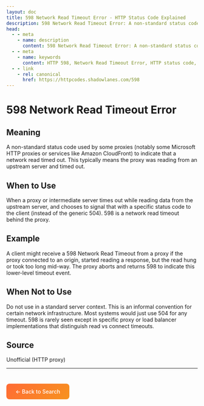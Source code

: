 ```yaml
---
layout: doc
title: 598 Network Read Timeout Error - HTTP Status Code Explained
description: 598 Network Read Timeout Error: A non-standard status code used by some proxies (notably some Microsoft HTTP proxies or services like Amazon CloudFront) to indicate that a ...
head:
  - - meta
    - name: description
      content: 598 Network Read Timeout Error: A non-standard status code used by some proxies (notably some Microsoft HTTP proxies or services like Amazon CloudFront) to indicate that a ...
  - - meta
    - name: keywords
      content: HTTP 598, Network Read Timeout Error, HTTP status code, REST API, web development
  - - link
    - rel: canonical
      href: https://httpcodes.shadowlanes.com/598
---
```


<script setup>
const structuredData = {
  "@context": "https://schema.org",
  "@type": "TechArticle",
  "headline": "598 Network Read Timeout Error - HTTP Status Code",
  "description": "A non-standard status code used by some proxies (notably some Microsoft HTTP proxies or services like Amazon CloudFront) to indicate that a network read timed out. This typically means the proxy was reading from an upstream server and timed out.",
  "url": "https://httpcodes.shadowlanes.com/598",
  "keywords": "HTTP 598, Network Read Timeout Error, HTTP status code",
  "articleBody": "A non-standard status code used by some proxies (notably some Microsoft HTTP proxies or services like Amazon CloudFront) to indicate that a network read timed out. This typically means the proxy was reading from an upstream server and timed out. When a proxy or intermediate server times out while reading data from the upstream server, and chooses to signal that with a specific status code to the client (instead of the generic 504). 598 is a network read timeout behind the proxy.",
  "publisher": {
    "@type": "Organization",
    "name": "HTTP Codes Explainer"
  }
}
</script>

<script type="application/ld+json" v-html="JSON.stringify(structuredData)"></script>

# 598 Network Read Timeout Error

## Meaning

A non-standard status code used by some proxies (notably some Microsoft HTTP proxies or services like Amazon CloudFront) to indicate that a network read timed out. This typically means the proxy was reading from an upstream server and timed out.

## When to Use

When a proxy or intermediate server times out while reading data from the upstream server, and chooses to signal that with a specific status code to the client (instead of the generic 504). 598 is a network read timeout behind the proxy.

## Example

A client might receive a 598 Network Read Timeout from a proxy if the proxy connected to an origin, started reading a response, but the read hung or took too long mid-way. The proxy aborts and returns 598 to indicate this lower-level timeout event.

## When Not to Use

Do not use in a standard server context. This is an informal convention for certain network infrastructure. Most systems would just use 504 for any timeout. 598 is rarely seen except in specific proxy or load balancer implementations that distinguish read vs connect timeouts.

## Source

Unofficial (HTTP proxy)

---

<div style="margin-top: 40px;">
  <a href="/" style="display: inline-block; padding: 12px 24px; background: linear-gradient(135deg, #ff6b35, #f7931e); color: white; text-decoration: none; border-radius: 8px; font-weight: 500;">← Back to Search</a>
</div>
